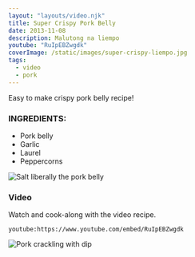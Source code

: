 ```yaml
---
layout: "layouts/video.njk"
title: Super Crispy Pork Belly
date: 2013-11-08
description: Malutong na liempo
youtube: "RuIpEBZwgdk"
coverImage: /static/images/super-crispy-liempo.jpg
tags:
  - video
  - pork
---
```


Easy to make crispy pork belly recipe!

### INGREDIENTS:
* Pork belly
* Garlic
* Laurel
* Peppercorns

![Salt liberally the pork belly](/images/pork-belly-fresh.jpg)

### Video
Watch and cook-along with the video recipe.

`youtube:https://www.youtube.com/embed/RuIpEBZwgdk`

![Pork crackling with dip](/images/crispy-pork-belly-plated.jpg)

